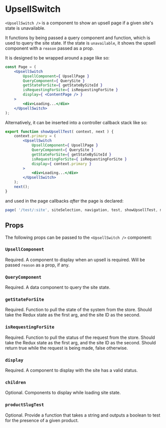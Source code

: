 # UpsellSwitch

`<UpsellSwitch />` is a component to show an upsell page if a given site's state is unavailable.

It functions by being passed a query component and function, which is used to query the site state. If the state is `unavailable`, it shows the upsell component with a `reason` passed as a prop.

It is designed to be wrapped around a page like so:

```jsx
const Page = (
	<UpsellSwitch
		UpsellComponent={ UpsellPage }
		QueryComponent={ QuerySite }
		getStateForSite={ getStateBySiteId }
		isRequestingForSite={ isRequestingForSite }
		display={ <ContentPage /> }
	>
		<div>Loading...</div>
	</UpsellSwitch>
);
```

Alternatively, it can be inserted into a controller callback stack like so:

```jsx
export function showUpsellTest( context, next ) {
	context.primary = (
		<UpsellSwitch
			UpsellComponent={ UpsellPage }
			QueryComponent={ QuerySite }
			getStateForSite={ getStateBySiteId }
			isRequestingForSite={ isRequestingForSite }
			display={ context.primary }
		>
			<div>Loading...</div>
		</UpsellSwitch>
	);
	next();
}
```

and used in the page callbacks _after_ the page is declared:

```js
page( '/test/:site', siteSelection, navigation, test, showUpsellTest, makeLayout, clientRender );
```

## Props

The following props can be passed to the `<UpsellSwitch />` component:

### `UpsellComponent`

Required. A component to display when an upsell is required. Will be passed `reason` as a prop, if any.

### `QueryComponent`

Required. A data component to query the site state.

### `getStateForSite`

Required. Function to pull the state of the system from the store. Should take the Redux state as the first arg, and the site ID as the second.

### `isRequestingForSite`

Required. Function to pull the status of the request from the store. Should take the Redux state as the first arg, and the site ID as the second. Should return true while the request is being made, false otherwise.

### `display`

Required. A component to display with the site has a valid status.

### `children`

Optional. Components to display while loading site state.
### `productSlugTest`
Optional. Provide a function that takes a string and outputs a boolean to test for the presence of a given product.
